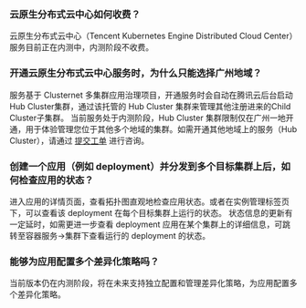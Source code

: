 ### 云原生分布式云中心如何收费？
云原生分布式云中心（Tencent Kubernetes Engine Distributed Cloud Center）服务目前正在内测中，内测阶段不收费。


### 开通云原生分布式云中心服务时，为什么只能选择广州地域？

服务基于 Clusternet 多集群应用治理项目，开通服务时会自动在腾讯云后台启动 Hub Cluster集群，通过该托管的 Hub Cluster 集群来管理其他注册进来的Child Cluster子集群。
当前服务处于内测阶段，Hub Cluster 集群限制仅在广州一地开通，用于体验管理您位于其他多个地域的集群。如需开通其他地域上的服务（Hub Cluster），请通过 [提交工单](https://console.intl.cloud.tencent.com/workorder/category) 进行咨询。


### 创建一个应用（例如 deployment）并分发到多个目标集群上后，如何检查应用的状态？
进入应用的详情页面，查看拓扑图直观地检查应用状态。或者在实例管理标签页下，可以查看该 deployment 在每个目标集群上运行的状态。
状态信息的更新有一定延时，如需更进一步查看 deployment 应用在某个集群上的详细信息，可跳转至容器服务->集群下查看运行的 deployment 的状态。

### 能够为应用配置多个差异化策略吗？
当前版本仍在内测阶段，将在未来支持独立配置和管理差异化策略，为应用配置多个差异化策略。
